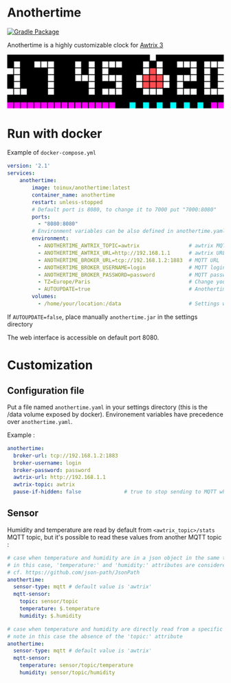 # Anothertime
[![Gradle Package](https://github.com/toinux/anothertime/actions/workflows/gradle-release.yml/badge.svg)](https://github.com/toinux/anothertime/actions/workflows/gradle-release.yml)

Anothertime is a highly customizable clock for [Awtrix 3](https://github.com/Blueforcer/awtrix3)

![Anothertime](/anothertime.gif)

# Run with docker

Example of `docker-compose.yml`
```yaml
version: '2.1'
services:
    anothertime:
        image: toinux/anothertime:latest
        container_name: anothertime
        restart: unless-stopped
        # Default port is 8080, to change it to 7000 put "7000:8080" 
        ports:
          - "8080:8080"
        # Environment variables can be also defined in anothertime.yaml instead
        environment:
          - ANOTHERTIME_AWTRIX_TOPIC=awtrix                # awtrix MQTT prefix
          - ANOTHERTIME_AWTRIX_URL=http://192.168.1.1      # awtrix URL
          - ANOTHERTIME_BROKER_URL=tcp://192.168.1.2:1883  # MQTT URL
          - ANOTHERTIME_BROKER_USERNAME=login              # MQTT login, remove this var if no login
          - ANOTHERTIME_BROKER_PASSWORD=password           # MQTT password, remove this var if no password
          - TZ=Europe/Paris                                # Change your timezone (https://en.wikipedia.org/wiki/List_of_tz_database_time_zones)
          - AUTOUPDATE=true                                # Anothertime will use latest release on restart if true
        volumes:
          - /home/your/location:/data                      # Settings will be saved in this directory. 
```

If `AUTOUPDATE=false`, place manually `anothertime.jar` in the settings directory

The web interface is accessible on default port 8080. 


# Customization

## Configuration file

Put a file named `anothertime.yaml` in your settings directory (this is the /data volume exposed by docker).
Environement variables have precedence over `anothertime.yaml`.

Example :

```yaml
anothertime:
  broker-url: tcp://192.168.1.2:1883
  broker-username: login
  broker-password: password
  awtrix-url: http://192.168.1.1
  awtrix-topic: awtrix
  pause-if-hidden: false              # true to stop sending to MQTT while app is not displayed
```

## Sensor
Humidity and temperature are read by default from `<awtrix_topic>/stats` MQTT topic, but it's possible to read these values from another MQTT topic :

```yaml
# case when temperature and humidity are in a json object in the same topic
# in this case, 'temperature:' and 'humidity:' attributes are considered as JsonPath
# cf. https://github.com/json-path/JsonPath
anothertime:
  sensor-type: mqtt # default value is 'awtrix'
  mqtt-sensor:
    topic: sensor/topic
    temperature: $.temperature
    humidity: $.humidity
```

```yaml
# case when temperature and humidity are directly read from a specific topic
# note in this case the absence of the 'topic:' attribute
anothertime:
  sensor-type: mqtt # default value is 'awtrix'
  mqtt-sensor:
    temperature: sensor/topic/temperature
    humidity: sensor/topic/humidity
```